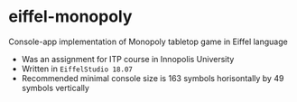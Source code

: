 # eiffel-monopoly
Console-app implementation of Monopoly tabletop game in Eiffel language

* Was an assignment for ITP course in Innopolis University
* Written in `EiffelStudio 18.07`
* Recommended minimal console size is 163 symbols horisontally by 49 symbols vertically